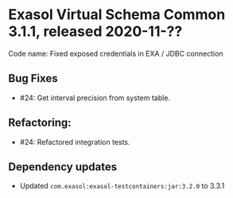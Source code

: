 # Exasol Virtual Schema Common 3.1.1, released 2020-11-??

Code name: Fixed exposed credentials in EXA / JDBC connection

## Bug Fixes

* #24: Get interval precision from system table.

## Refactoring:

* #24: Refactored integration tests.

## Dependency updates

* Updated `com.exasol:exasol-testcontainers:jar:3.2.0` to 3.3.1